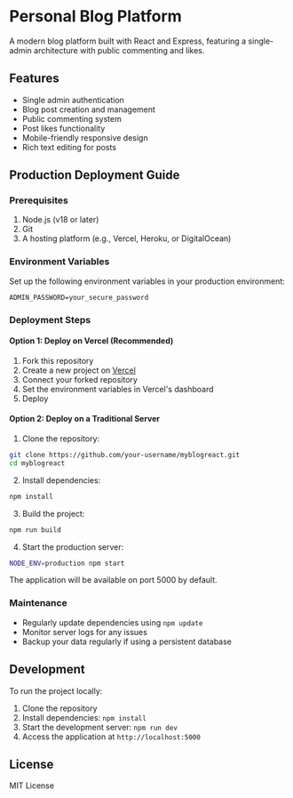 # Personal Blog Platform

A modern blog platform built with React and Express, featuring a single-admin architecture with public commenting and likes.

## Features

- Single admin authentication
- Blog post creation and management
- Public commenting system
- Post likes functionality
- Mobile-friendly responsive design
- Rich text editing for posts

## Production Deployment Guide

### Prerequisites

1. Node.js (v18 or later)
2. Git
3. A hosting platform (e.g., Vercel, Heroku, or DigitalOcean)

### Environment Variables

Set up the following environment variables in your production environment:

```env
ADMIN_PASSWORD=your_secure_password
```

### Deployment Steps

#### Option 1: Deploy on Vercel (Recommended)

1. Fork this repository
2. Create a new project on [Vercel](https://vercel.com)
3. Connect your forked repository
4. Set the environment variables in Vercel's dashboard
5. Deploy

#### Option 2: Deploy on a Traditional Server

1. Clone the repository:
```bash
git clone https://github.com/your-username/myblogreact.git
cd myblogreact
```

2. Install dependencies:
```bash
npm install
```

3. Build the project:
```bash
npm run build
```

4. Start the production server:
```bash
NODE_ENV=production npm start
```

The application will be available on port 5000 by default.

### Maintenance

- Regularly update dependencies using `npm update`
- Monitor server logs for any issues
- Backup your data regularly if using a persistent database

## Development

To run the project locally:

1. Clone the repository
2. Install dependencies: `npm install`
3. Start the development server: `npm run dev`
4. Access the application at `http://localhost:5000`

## License

MIT License
